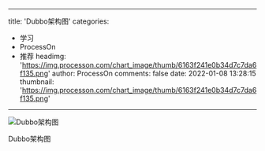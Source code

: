 
---
title: 'Dubbo架构图'
categories: 
 - 学习
 - ProcessOn
 - 推荐
headimg: 'https://img.processon.com/chart_image/thumb/6163f241e0b34d7c7da6f135.png'
author: ProcessOn
comments: false
date: 2022-01-08 13:28:15
thumbnail: 'https://img.processon.com/chart_image/thumb/6163f241e0b34d7c7da6f135.png'
---

<div>   
<img class="thumb" alt="Dubbo架构图" src="https://img.processon.com/chart_image/thumb/6163f241e0b34d7c7da6f135.png" referrerpolicy="no-referrer">
<p>Dubbo架构图</p>  
</div>
            